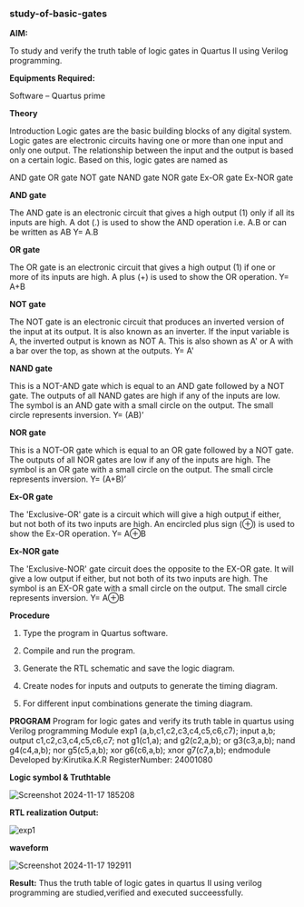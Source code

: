 ### study-of-basic-gates

**AIM:** 

To study and verify the truth table of logic gates in Quartus II using Verilog programming.

**Equipments Required:**

Software – Quartus prime 

**Theory**

Introduction Logic gates are the basic building blocks of any digital system. Logic gates are electronic circuits having one or more than one input and only one output. The relationship between the input and the output is based on a certain logic. Based on this, logic gates are named as

AND gate OR gate NOT gate NAND gate NOR gate Ex-OR gate Ex-NOR gate

**AND gate**

The AND gate is an electronic circuit that gives a high output (1) only if all its inputs are high. A dot (.) is used to show the AND operation i.e. A.B or can be written as AB
Y= A.B

**OR gate** 

The OR gate is an electronic circuit that gives a high output (1) if one or more of its inputs are high. A plus (+) is used to show the OR operation.
Y= A+B

**NOT gate**

The NOT gate is an electronic circuit that produces an inverted version of the input at its output. It is also known as an inverter. If the input variable is A, the inverted output is known as NOT A. This is also shown as A' or A with a bar over the top, as shown at the outputs.
Y= A'

**NAND gate**

This is a NOT-AND gate which is equal to an AND gate followed by a NOT gate. The outputs of all NAND gates are high if any of the inputs are low. The symbol is an AND gate with a small circle on the output. The small circle represents inversion.
Y= (AB)’

**NOR gate**

This is a NOT-OR gate which is equal to an OR gate followed by a NOT gate. The outputs of all NOR gates are low if any of the inputs are high. The symbol is an OR gate with a small circle on the output. The small circle represents inversion.
Y= (A+B)’

**Ex-OR gate**

The 'Exclusive-OR' gate is a circuit which will give a high output if either, but not both of its two inputs are high. An encircled plus sign (⊕) is used to show the Ex-OR operation.
Y= A⊕B

**Ex-NOR gate**

The 'Exclusive-NOR' gate circuit does the opposite to the EX-OR gate. It will give a low output if either, but not both of its two inputs are high. The symbol is an EX-OR gate with a small circle on the output. The small circle represents inversion.
Y= A⊕B

**Procedure** 

1.	Type the program in Quartus software.

2.	Compile and run the program.

3.	Generate the RTL schematic and save the logic diagram.

4.	Create nodes for inputs and outputs to generate the timing diagram.

5.	For different input combinations generate the timing diagram.


**PROGRAM**
Program for logic gates and verify its truth table in quartus using Verilog programming
Module exp1 (a,b,c1,c2,c3,c4,c5,c6,c7);
input a,b;
output c1,c2,c3,c4,c5,c6,c7;
not g1(c1,a);
and g2(c2,a,b);
or g3(c3,a,b);
nand g4(c4,a,b);
nor g5(c5,a,b);
xor g6(c6,a,b);
xnor g7(c7,a,b);
endmodule
 Developed by:Kirutika.K.R RegisterNumber: 24001080
 
**Logic symbol & Truthtable**

![Screenshot 2024-11-17 185208](https://github.com/user-attachments/assets/19e8f14c-c314-47b7-bfe8-6b8e306830e9)


**RTL realization Output:** 

![exp1](https://github.com/user-attachments/assets/66bf0d06-643f-42ac-8e3e-f1741ba95fdf)



**waveform**

![Screenshot 2024-11-17 192911](https://github.com/user-attachments/assets/ecc1123c-a770-4608-bdec-1ece8ffdf244)


**Result:**
Thus the truth table of logic gates in quartus II using verilog programming are studied,verified and executed succeessfully.

